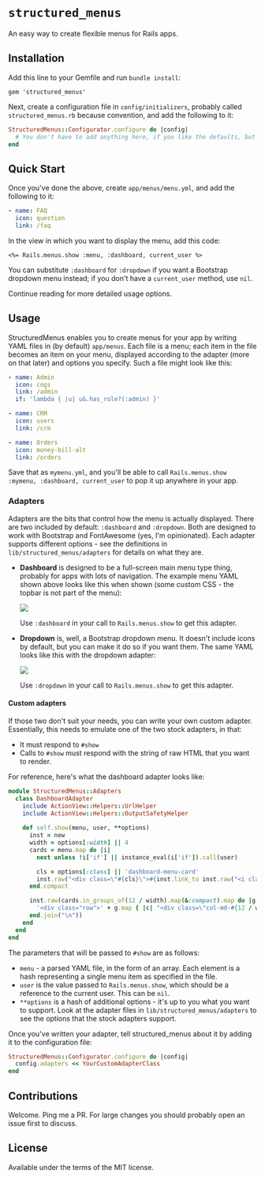# `structured_menus`
An easy way to create flexible menus for Rails apps.

## Installation
Add this line to your Gemfile and run `bundle install`:

    gem 'structured_menus'
    
Next, create a configuration file in `config/initializers`, probably called `structured_menus.rb` because convention, and add the following to it:

```ruby
StructuredMenus::Configurator.configure do |config|
  # You don't have to add anything here, if you like the defaults, but you still need to call `configure`.
end
```

## Quick Start
Once you've done the above, create `app/menus/menu.yml`, and add the following to it:

```yaml
- name: FAQ
  icon: question
  link: /faq
```

In the view in which you want to display the menu, add this code:

```erb
<%= Rails.menus.show :menu, :dashboard, current_user %>
``` 

You can substitute `:dashboard` for `:dropdown` if you want a Bootstrap dropdown menu instead; if you don't have a `current_user` method, use `nil`.

Continue reading for more detailed usage options.
    
## Usage
StructuredMenus enables you to create menus for your app by writing YAML files in (by default) `app/menus`. Each file is a menu; each item in the file
becomes an item on your menu, displayed according to the adapter (more on that later) and options you specify. Such a file might look like this:

```yaml
- name: Admin
  icon: cogs
  link: /admin
  if: 'lambda { |u| u&.has_role?(:admin) }'

- name: CRM
  icon: users
  link: /crm

- name: Orders
  icon: money-bill-alt
  link: /orders
```

Save that as `mymenu.yml`, and you'll be able to call `Rails.menus.show :mymenu, :dashboard, current_user` to pop it up anywhere in your app.

### Adapters
Adapters are the bits that control how the menu is actually displayed. There are two included by default: `:dashboard` and `:dropdown`. Both are 
designed to work with Bootstrap and FontAwesome (yes, I'm opinionated). Each adapter supports different options - see the definitions in 
`lib/structured_menus/adapters` for details on what they are.

 - **Dashboard** is designed to be a full-screen main menu type thing, probably for apps with lots of navigation. The example menu YAML shown above
   looks like this when shown (some custom CSS - the topbar is not part of the menu):
   
   [![](https://i.stack.imgur.com/n0sbQ.png)](https://i.stack.imgur.com/n0sbQ.png)
   
   Use `:dashboard` in your call to `Rails.menus.show` to get this adapter.
   
 - **Dropdown** is, well, a Bootstrap dropdown menu. It doesn't include icons by default, but you can make it do so if you want them. The same YAML
   looks like this with the dropdown adapter:
   
   [![](https://i.stack.imgur.com/rc1Ww.png)](https://i.stack.imgur.com/rc1Ww.png)
   
   Use `:dropdown` in your call to `Rails.menus.show` to get this adapter.
   
#### Custom adapters
If those two don't suit your needs, you can write your own custom adapter. Essentially, this needs to emulate one of the two stock adapters, in that:

 - It must respond to `#show`
 - Calls to `#show` must respond with the string of raw HTML that you want to render.
 
For reference, here's what the dashboard adapter looks like:

```ruby
module StructuredMenus::Adapters
  class DashboardAdapter
    include ActionView::Helpers::UrlHelper
    include ActionView::Helpers::OutputSafetyHelper
    
    def self.show(menu, user, **options)
      inst = new
      width = options[:width] || 4
      cards = menu.map do |i|
        next unless !i['if'] || instance_eval(i['if']).call(user)

        cls = options[:class] || 'dashboard-menu-card'
        inst.raw("<div class=\"#{cls}\">#{inst.link_to inst.raw("<i class=\"fas fa-#{i['icon']}\"></i> #{i['name']}"), i['link']}</div>")
      end.compact

      inst.raw(cards.in_groups_of(12 / width).map(&:compact).map do |g|
        '<div class="row">' + g.map { |c| "<div class=\"col-md-#{12 / width}\">#{c}</div>" }.join("\n") + '</div>'
      end.join("\n"))
    end
  end
end
```

The parameters that will be passed to `#show` are as follows:

 - `menu` - a parsed YAML file, in the form of an array. Each element is a hash representing a single menu item as specified in the file.
 - `user` is the value passed to `Rails.menus.show`, which should be a reference to the current user. This can be `nil`.
 - `**options` is a hash of additional options - it's up to you what you want to support. Look at the adapter files in `lib/structured_menus/adapters`
   to see the options that the stock adapters support.
   
Once you've written your adapter, tell structured_menus about it by adding it to the configuration file:

```ruby
StructuredMenus::Configurator.configure do |config|
  config.adapters << YourCustomAdapterClass
end
```

## Contributions
Welcome. Ping me a PR. For large changes you should probably open an issue first to discuss.

## License
Available under the terms of the MIT license.